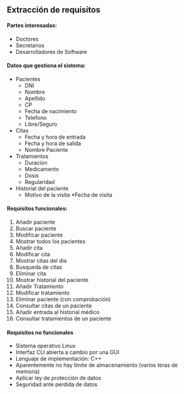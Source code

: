 ## Extracción de requisitos

#### Partes interesadas:
* Doctores
* Secretarios
* Desarrolladores de Software


#### Datos que gestiona el sistema:
* Pacientes
	* DNI
	* Nombre
	* Apellido
	* CP
	* Fecha de nacimiento
	* Telefono
	* Libre/Seguro
* Citas
	* Fecha y hora de entrada
	* Fecha y hora de salida
	* Nombre Paciente
* Tratamientos
	* Duracion
	* Medicamento
	* Dosis
	* Regularidad
* Historial del paciente
	* Motivo de la visita
	*Fecha de visita

#### Requisitos funcionales:		
1. Añadir paciente
1. Buscar paciente
1. Modificar paciente
1. Mostrar todos los pacientes
1. Añadir cita
1. Modificar cita
1. Mostrar citas del dia
1. Busqueda de citas
1. Eliminar cita
1. Mostrar historial del paciente
1. Añadir Tratamiento
1. Modificar tratamiento
1. Eliminar paciente (con comprobación)
1. Consultar citas de un paciente
1. Añadir entrada al historial médico
1. Consultar tratamientos de un paciente


#### Requisitos no funcionales
* Sistema operativo Linux
* Interfaz CLI abierta a cambio por una GUI
* Lenguaje de implementación: C++
* Aparentemente no hay límite de almacenamiento (varios teras de memoria)
* Aplicar ley de protección de datos 
* Seguridad ante perdida de datos
